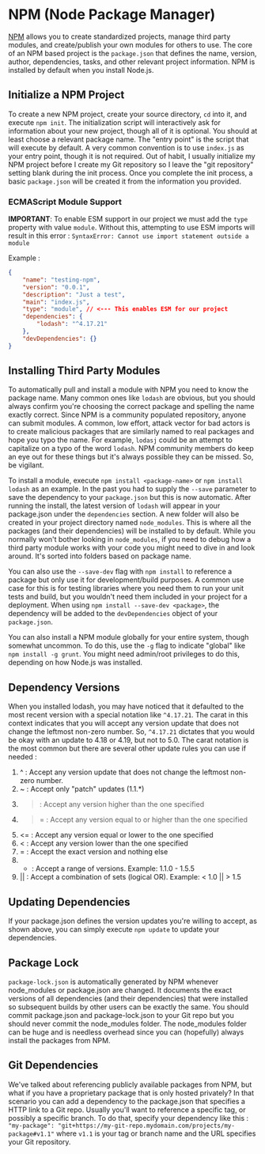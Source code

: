 # NPM (Node Package Manager)
[NPM](https://www.npmjs.com/) allows you to create standardized projects, manage third party modules, and create/publish your own modules for others to use.  The core of an NPM based project is the `package.json` that defines the name, version, author, dependencies, tasks, and other relevant project information.  NPM is installed by default when you install Node.js.

## Initialize a NPM Project
To create a new NPM project, create your source directory, `cd` into it, and execute `npm init`.  The initialization script will interactively ask for information about your new project, though all of it is optional.  You should at least choose a relevant package name.  The "entry point" is the script that will execute by default.  A very common convention is to use `index.js` as your entry point, though it is not required.  Out of habit, I usually initialize my NPM project before I create my Git repository so I leave the "git repository" setting blank during the init process.  Once you complete the init process, a basic `package.json` will be created it from the information you provided.

### ECMAScript Module Support
**IMPORTANT**: To enable ESM support in our project we must add the `type` property with value `module`.  Without this, attempting to use ESM imports will result in this error : `SyntaxError: Cannot use import statement outside a module`

Example : 
```json
{
    "name": "testing-npm",
    "version": "0.0.1",
    "description": "Just a test",
    "main": "index.js",
    "type": "module", // <--- This enables ESM for our project
    "dependencies": {
        "lodash": "^4.17.21"
    },
    "devDependencies": {}
}
```

## Installing Third Party Modules
To automatically pull and install a module with NPM you need to know the package name.  Many common ones like `lodash` are obvious, but you should always confirm you're choosing the correct package and spelling the name exactly correct.  Since NPM is a community populated repository, anyone can submit modules.  A common, low effort, attack vector for bad actors is to create malicious packages that are similarly named to real packages and hope you typo the name.  For example, `lodasj` could be an attempt to capitalize on a typo of the word `lodash`.  NPM community members do keep an eye out for these things but it's always possible they can be missed.  So, be vigilant.

To install a module, execute `npm install <package-name>` or `npm install lodash` as an example.  In the past you had to supply the `--save` parameter to save the dependency to your `package.json` but this is now automatic.  After running the install, the latest version of `lodash` will appear in your package.json under the `dependencies` section.  A new folder will also be created in your project directory named `node_modules`.  This is where all the packages (and their dependencies) will be installed to by default.  While you normally won't bother looking in `node_modules`, if you need to debug how a third party module works with your code you might need to dive in and look around.  It's sorted into folders based on package name.

You can also use the `--save-dev` flag with `npm install` to reference a package but only use it for development/build purposes.  A common use case for this is for testing libraries where you need them to run your unit tests and build, but you wouldn't need them included in your project for a deployment.  When using `npm install --save-dev <package>`, the dependency will be added to the `devDependencies` object of your `package.json`.

You can also install a NPM module globally for your entire system, though somewhat uncommon.  To do this, use the `-g` flag to indicate "global" like `npm install -g grunt`.  You might need admin/root privileges to do this, depending on how Node.js was installed.

## Dependency Versions
When you installed lodash, you may have noticed that it defaulted to the most recent version with a special notation like `^4.17.21`.  The carat in this context indicates that you will accept any version update that does not change the leftmost non-zero number.  So, `^4.17.21` dictates that you would be okay with an update to 4.18 or 4.19, but not to 5.0.  The carat notation is the most common but there are several other update rules you can use if needed :

1. ^ : Accept any version update that does not change the leftmost non-zero number.
2. ~ : Accept only "patch" updates (1.1.*)
3. > : Accept any version higher than the one specified
4. >= : Accept any version equal to or higher than the one specified
5. <= : Accept any version equal or lower to the one specified
6. < : Accept any version lower than the one specified
7. = : Accept the exact version and nothing else
8. - : Accept a range of versions. Example: 1.1.0 - 1.5.5
9. || : Accept a combination of sets (logical OR). Example: < 1.0 || > 1.5

## Updating Dependencies
If your package.json defines the version updates you're willing to accept, as shown above, you can simply execute `npm update` to update your dependencies.


## Package Lock
`package-lock.json` is automatically generated by NPM whenever node_modules or package.json are changed.  It documents the exact versions of all dependencies (and their dependencies) that were installed so subsequent builds by other users can be exactly the same.  You should commit package.json and package-lock.json to your Git repo but you should never commit the node_modules folder.  The node_modules folder can be huge and is needless overhead since you can (hopefully) always install the packages from NPM.

## Git Dependencies
We've talked about referencing publicly available packages from NPM, but what if you have a proprietary package that is only hosted privately?  In that scenario you can add a dependency to the package.json that specifies a HTTP link to a Git repo.  Usually you'll want to reference a specific tag, or possibly a specific branch.  To do that, specify your dependency like this : 
`"my-package": "git+https://my-git-repo.mydomain.com/projects/my-package#v1.1"` 
where `v1.1` is your tag or branch name and the URL specifies your Git repository.
